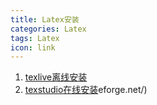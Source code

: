 ```yaml
---
title: Latex安装
categories: Latex
tags: Latex
icon: link
---
```


1. [texlive离线安装](https://mirrors.tuna.tsinghua.edu.cn/CTAN/systems/texlive/Images/)
2. [texstudio在线安装](http://texstudio.sourceforge.net/)eforge.net/)